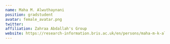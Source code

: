 ```yaml
---
name: Maha M. Alwuthaynani
position: gradstudent 
avatar: female_avatar.png
twitter: 
affiliation: Zahraa Abdallah's Group
website: https://research-information.bris.ac.uk/en/persons/maha-m-k-alwuthaynani
---
```

